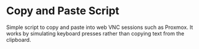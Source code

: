 # Copy and Paste Script
Simple script to copy and paste into web VNC sessions such as Proxmox. It works by simulating keyboard presses rather than copying text from the clipboard.
